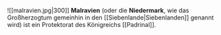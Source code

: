 <span class="float-right br4">![[malravien.jpg|300]]</span>
**Malravien** (oder die **Niedermark**, wie das Großherzogtum gemeinhin in den [[Siebenlande|Siebenlanden]] genannt wird) ist ein Protektorat des Königreichs [[Padrinal]].

